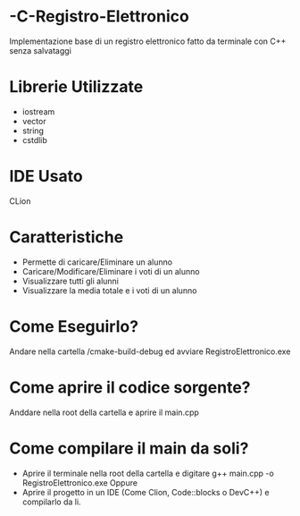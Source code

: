 # -C-Registro-Elettronico

Implementazione base di un registro elettronico fatto da terminale con C++
senza salvataggi

# Librerie Utilizzate
- iostream
- vector
- string
- cstdlib

# IDE Usato
CLion

# Caratteristiche
- Permette di caricare/Eliminare un alunno
- Caricare/Modificare/Eliminare i voti di un alunno
- Visualizzare tutti gli alunni
- Visualizzare la media totale e i voti di un alunno

# Come Eseguirlo?

Andare nella cartella /cmake-build-debug ed avviare RegistroElettronico.exe

# Come aprire il codice sorgente?

Anddare nella root della cartella e aprire il main.cpp

# Come compilare il main da soli?

- Aprire il terminale nella root della cartella e digitare g++ main.cpp -o RegistroElettronico.exe
Oppure
- Aprire il progetto in un IDE (Come Clion, Code::blocks o DevC++) e compilarlo da li.
